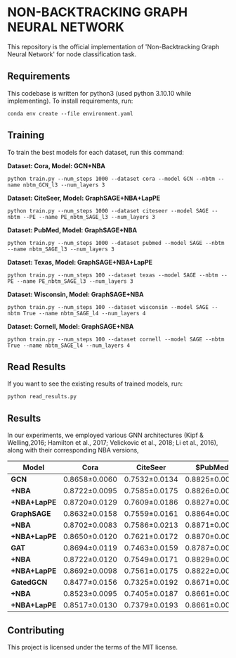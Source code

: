 
# NON-BACKTRACKING GRAPH NEURAL NETWORK

This repository is the official implementation of 'Non-Backtracking Graph Neural Network' for node classification task. 


## Requirements

This codebase is written for python3 (used python 3.10.10 while implementing).
To install requirements, run:

```setup
conda env create --file environment.yaml
```

## Training

To train the best models for each dataset, run this command:


**Dataset: Cora, Model: GCN+NBA**
```
python train.py --num_steps 1000 --dataset cora --model GCN --nbtm --name nbtm_GCN_l3 --num_layers 3 
```

**Dataset: CiteSeer, Model: GraphSAGE+NBA+LapPE**
```
python train.py --num_steps 1000 --dataset citeseer --model SAGE --nbtm --PE --name PE_nbtm_SAGE_l3 --num_layers 3 
```

**Dataset: PubMed, Model: GraphSAGE+NBA**
```
python train.py --num_steps 1000 --dataset pubmed --model SAGE --nbtm --name nbtm_SAGE_l3 --num_layers 3
```

**Dataset: Texas, Model: GraphSAGE+NBA+LapPE**
```
python train.py --num_steps 100 --dataset texas --model SAGE --nbtm --PE --name PE_nbtm_SAGE_l3 --num_layers 3
```

**Dataset: Wisconsin, Model: GraphSAGE+NBA**
```
python train.py --num_steps 100 --dataset wisconsin --model SAGE --nbtm True --name nbtm_SAGE_l4 --num_layers 4
```

**Dataset: Cornell, Model: GraphSAGE+NBA**
```
python train.py --num_steps 100 --dataset cornell --model SAGE --nbtm True --name nbtm_SAGE_l4 --num_layers 4 
```

## Read Results

If you want to see the existing results of trained models, run:
```
python read_results.py
```

## Results
In our experiments, we employed various GNN architectures (Kipf & Welling,2016; Hamilton et al., 2017; Velickovic et al., 2018; Li et al., 2016), along with their corresponding NBA versions,

| **Model**      | **Cora**      | **CiteSeer**  | **$PubMed**   | **Texas**     | **Wisconsin** | **Cornell**   |
|----------------|---------------|---------------|---------------|---------------|---------------|---------------|
| **GCN**        | 0.8658±0.0060 | 0.7532±0.0134 | 0.8825±0.0042 | 0.6162±0.0634 | 0.6059±0.0438 | 0.5946±0.0662 |
| **+NBA**       | 0.8722±0.0095 | 0.7585±0.0175 | 0.8826±0.0044 | 0.7108±0.0796 | 0.7471±0.0386 | 0.6108±0.0614 |
| **+NBA+LapPE** | 0.8720±0.0129 | 0.7609±0.0186 | 0.8827±0.0048 | 0.6811±0.0595 | 0.7471±0.0466 | 0.6378±0.0317 |
| **GraphSAGE**  | 0.8632±0.0158 | 0.7559±0.0161 | 0.8864±0.0030 | 0.7108±0.0556 | 0.7706±0.0403 | 0.6027±0.0625 |
| **+NBA**       | 0.8702±0.0083 | 0.7586±0.0213 | 0.8871±0.0044 | 0.7270±0.0905 | 0.7765±0.0508 | 0.6459±0.0691 |
| **+NBA+LapPE** | 0.8650±0.0120 | 0.7621±0.0172 | 0.8870±0.0037 | 0.7486±0.0612 | 0.7647±0.0531 | 0.6378±0.0544 |
| **GAT**        | 0.8694±0.0119 | 0.7463±0.0159 | 0.8787±0.0046 | 0.6054±0.0386 | 0.6000±0.0491 | 0.4757±0.0614 |
| **+NBA**       | 0.8722±0.0120 | 0.7549±0.0171 | 0.8829±0.0043 | 0.6622±0.0514 | 0.7059±0.0562 | 0.5838±0.0558 |
| **+NBA+LapPE** | 0.8692±0.0098 | 0.7561±0.0175 | 0.8822±0.0047 | 0.6730±0.0348 | 0.7314±0.0531 | 0.5784±0.0640 |
| **GatedGCN**   | 0.8477±0.0156 | 0.7325±0.0192 | 0.8671±0.0060 | 0.6108±0.0652 | 0.5824±0.0641 | 0.5216±0.0987 |
| **+NBA**       | 0.8523±0.0095 | 0.7405±0.0187 | 0.8661±0.0035 | 0.6162±0.0490 | 0.6431±0.0356 | 0.5649±0.0532 |
| **+NBA+LapPE** | 0.8517±0.0130 | 0.7379±0.0193 | 0.8661±0.0047 | 0.6243±0.0467 | 0.6569±0.0310 | 0.5405±0.0785 |


## Contributing

This project is licensed under the terms of the MIT license.